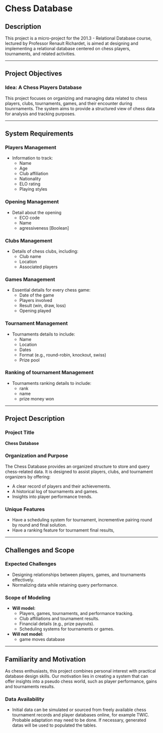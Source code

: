 # Chess Database

## Description
This project is a micro-project for the 201.3 - Relational Database course, lectured by Professor Renault Richardet, is aimed at designing and implementing a relational database centered on chess players, tournaments, and related activities.

---

## Project Objectives
### Idea: A Chess Players Database
This project focuses on organizing and managing data related to chess players, clubs, tournaments, games, and their encounter during tounrnaments. The system aims to provide a structured view of chess data for analysis and tracking purposes.

---

## System Requirements

### **Players Management**
- Information to track:
  - Name
  - Age
  - Club affiliation
  - Nationality
  - ELO rating
  - Playing styles

### **Opening Management**
- Detail about the opening
   - ECO code
   - Name
   - agressiveness [Boolean]

### **Clubs Management**
- Details of chess clubs, including:
  - Club name
  - Location
  - Associated players

### **Games Management**
- Essential details for every chess game:
  - Date of the game
  - Players involved
  - Result (win, draw, loss)
  - Opening played

### **Tournament Management**
- Tournaments details to include:
  - Name
  - Location
  - Dates
  - Format (e.g., round-robin, knockout, swiss)
  - Prize pool

### **Ranking of tournament Management**
- Tournaments ranking details to include:
   - rank
   - name
   - prize money won


---

## Project Description

### Project Title
**Chess Database**

### Organization and Purpose
The Chess Database provides an organized structure to store and query chess-related data. It is designed to assist players, clubs, and tournament organizers by offering:
- A clear record of players and their achievements.
- A historical log of tournaments and games.
- Insights into player performance trends.


### Unique Features
- Have a scheduling system for tournament, incrementive pairing round by round and final solution.
- Have a ranking feature for tournament final results, 

---

## Challenges and Scope

### Expected Challenges
- Designing relationships between players, games, and tournaments effectively.
- Normalizing data while retaining query performance.

### Scope of Modeling
- **Will model:**
  - Players, games, tournaments, and performance tracking.
  - Club affiliations and tournament results.
  - Financial details (e.g., prize payouts).
  - Scheduling systems for tournaments or games.
- **Will not model:**
  - game moves database

---

## Familiarity and Motivation
As chess enthusiasts, this project combines personal interest with practical database design skills. Our motivation lies in creating a system that can offer insights into a pseudo chess world, such as player performance, gains and tournaments results.
### Data Availability
- Initial data can be simulated or sourced from freely available chess tournament records and player databases online, for example TWIC. Probable adaptation may need to be done. If necessary, generated datas will be used to populated the tables.
